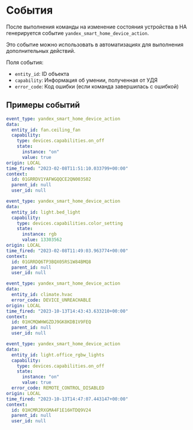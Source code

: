 # События
После выполнения команды на изменение состояния устройства в HA генерируется событие `yandex_smart_home_device_action`.

Это событие можно использовать в автоматизациях для выполнения дополнительных действий.

Поля события:

* `entity_id`: ID объекта
* `capability`: Информация об умении, полученная от УДЯ
* `error_code`: Код ошибки (если команда завершилась с ошибкой)

## Примеры событий
```yaml
event_type: yandex_smart_home_device_action
data:
  entity_id: fan.ceiling_fan
  capability:
    type: devices.capabilities.on_off
    state:
      instance: "on"
      value: true
origin: LOCAL
time_fired: "2023-02-08T11:51:10.033799+00:00"
context:
  id: 01GRRDV1YAFWGQQCE2QN003S02
  parent_id: null
  user_id: null
```

```yaml
event_type: yandex_smart_home_device_action
data:
  entity_id: light.bed_light
  capability:
    type: devices.capabilities.color_setting
    state:
      instance: rgb
      value: 13303562
origin: LOCAL
time_fired: "2023-02-08T11:49:03.963774+00:00"
context:
  id: 01GRRDQ6TP3BQX05RS1W84BMQ8
  parent_id: null
  user_id: null
```

```yaml
event_type: yandex_smart_home_device_action
data:
  entity_id: climate.hvac
  error_code: DEVICE_UNREACHABLE
origin: LOCAL
time_fired: "2023-10-13T14:43:43.633210+00:00"
context:
  id: 01HCMQWHWGZDJ9GK8KDB1V9FEQ
  parent_id: null
  user_id: null
```

```yaml
event_type: yandex_smart_home_device_action
data:
  entity_id: light.office_rgbw_lights
  capability:
    type: devices.capabilities.on_off
    state:
      instance: "on"
      value: true
  error_code: REMOTE_CONTROL_DISABLED
origin: LOCAL
time_fired: "2023-10-13T14:47:07.443147+00:00"
context:
  id: 01HCMR2RXGMA4F1E16HTDQ9V24
  parent_id: null
  user_id: null
```

